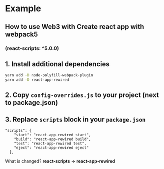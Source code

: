 # Example 
## How to use **Web3** with **Create react app** with webpack5  
### (react-scripts: ^5.0.0)


## 1. Install additional dependencies

```bash
yarn add -D node-polyfill-webpack-plugin
yarn add -D react-app-rewired
```

## 2. Copy `config-overrides.js` to your project (next to package.json)

## 3. Replace `scripts` block in your `package.json`

```
"scripts": {
    "start": "react-app-rewired start",
    "build": "react-app-rewired build",
    "test": "react-app-rewired test",
    "eject": "react-app-rewired eject"
  },
```

What is changed?
**react-scripts** -> **react-app-rewired**
